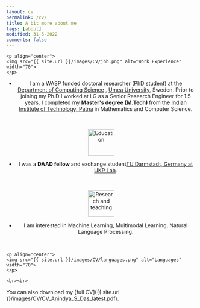 ```yaml
---
layout: cv
permalink: /cv/
title: A bit more about me
tags: [about]
modified: 31-5-2022
comments: false
---
```



<section>

    <p align="center">
    <img src="{{ site.url }}/images/CV/job.png" alt="Work Experience"  width="70">
    </p>
  <div style="text-align:center"><ul>
  <li>I am a WASP funded doctoral researcher (PhD student) at the <a href="https://www.umu.se/en/department-of-computing-science/">Department of Computing Science</a> , <a href="https://www.umu.se/en/"> Umea University</a>, Sweden. Prior to joining my Ph.D I worked at LG as a Senior Research Engineer for 1.5 years. I completed my <strong> Master's degree (M.Tech) </strong> from the <a href="https://www.iitp.ac.in/" target="_blank">Indian Institute of Technology, Patna</a> in  Mathematics and Computer Science.</li></ul> </div>

  <br>
  
  
  <p align="center">
    <img src="{{ site.url }}/images/CV/education.png" alt="Education" width="70">
    </p>
  <div style="text-align:center"><ul><li>I was a <strong>DAAD fellow </strong> and exchange student<a href="">TU Darmstadt, Germany at</a> <a href="https://www.informatik.tu-darmstadt.de/ukp/ukp_home">UKP Lab</a>. </li>
 
</ul> </div>

<br>

  <p align="center">
    <img src="{{ site.url }}/images/CV/pencil.png" alt="Research and teaching" width="70">
    </p>
  <div style="text-align:center"><ul><li>I am interested in Machine Learning, Multimodal Learning, Natural Language Processing.</li>
  
</ul> </div>


  <br>
  
    <p align="center">
    <img src="{{ site.url }}/images/CV/languages.png" alt="Languages" width="70">
    </p>
  <div style="text-align:center"><ul>
  
 
</ul> </div>

    
    <br><br>
</section>

    
    
You can also download my [full CV]({{ site.url }}/images/CV/CV_Anindya_S_Das_latest.pdf).

